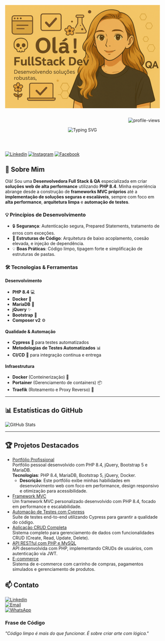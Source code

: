 <div>
  <img align="center" alt="Pixel-Art" width="1000px" src="ChatGPT Image 29 de mar. de 2025, 14_43_05.png"/>
</div>

<div align="right">
<br>

![profile-views](https://komarev.com/ghpvc/?username=devnayaravieira&color=blueviolet)

</div>

<div align="center">

![Typing SVG](https://readme-typing-svg.herokuapp.com?size=30&color=8833D7&width=600&height=60&lines=Desenvolvedor+Full+Stack+%F0%9F%92%BB;PHP+8.4+%7C+OOP+%7C+MVC+Framework;Docker+%7C+MariaDB+%7C+High+Performance)

</div>

<br>
<br>

[![Linkedin](https://img.shields.io/badge/LinkedIn-0077B5?style=for-the-badge&logo=linkedin&logoColor=white)](https://www.linkedin.com/in/nayaranunesvieira/)
[![Instagram](https://img.shields.io/badge/Instagram-E4405F?style=for-the-badge&logo=instagram&logoColor=white)](https://www.instagram.com/nayaravieira_?igsh=MW4wM3Y4MWVjNWpxYQ%3D%3D&utm_source=qr)
[![Facebook](https://img.shields.io/badge/Facebook-1877F2?style=for-the-badge&logo=facebook&logoColor=white)](https://www.facebook.com/NayNVieira)

## 🚀 Sobre Mim

Olá! Sou uma **Desenvolvedora Full Stack & QA** especializada em criar **soluções web de alta performance** utilizando **PHP 8.4**. Minha experiência abrange desde a construção de **frameworks MVC próprios** até a **implementação de soluções seguras e escaláveis**, sempre com foco em **alta performance**, **arquitetura limpa** e **automação de testes**.

### 💡 Princípios de Desenvolvimento
- 🔒 **Segurança**: Autenticação segura, Prepared Statements, tratamento de erros com exceções.
- 📂 **Estruturas de Código**: Arquitetura de baixo acoplamento, coesão elevada, e injeção de dependência.
- 💡 **Boas Práticas**: Código limpo, tipagem forte e simplificação de estruturas de pastas.

### 🛠️ Tecnologias & Ferramentas

#### **Desenvolvimento**
- **PHP 8.4** 💻
- **Docker** 🐳
- **MariaDB** 💾
- **jQuery** ✨
- **Bootstrap** 📱
- **Composer v2** ⚙️  

#### **Qualidade & Automação**
- **Cypress** 🧪 para testes automatizados
- **Metodologias de Testes Automatizados** 📊
- **CI/CD** 🔄 para integração contínua e entrega

#### **Infraestrutura**
- **Docker** (Conteinerização) 🐋
- **Portainer** (Gerenciamento de containers) 📦
- **Traefik** (Roteamento e Proxy Reverso) 🔀

---

## 📊 Estatísticas do GitHub

![GitHub Stats](https://github-readme-stats.vercel.app/api?username=devnayaravieira&show_icons=true&count_private=true&hide=prs&theme=radical)

---

## 🏆 **Projetos Destacados**
- [Portfólio Profissional](https://github.com/DevNayaraVieira/portfolio)  
  Portfólio pessoal desenvolvido com PHP 8.4, jQuery, Bootstrap 5 e MariaDB.  
  **Tecnologias**: PHP 8.4, MariaDB, Bootstrap 5, jQuery, Docker.
  - **Descrição**: Este portfólio exibe minhas habilidades em desenvolvimento web com foco em performance, design responsivo e otimização para acessibilidade.
- [Framework MVC](https://github.com/DevNayaraVieira/framework-mvc)  
  Um framework MVC personalizado desenvolvido com PHP 8.4, focado em performance e escalabilidade.
- [Automação de Testes com Cypress](https://github.com/DevNayaraVieira/automacao-cypress)  
  Suíte de testes end-to-end utilizando Cypress para garantir a qualidade do código.
- [Aplicação CRUD Completa](https://github.com/DevNayaraVieira/aplicacao-crud)  
  Sistema completo para gerenciamento de dados com funcionalidades CRUD (Create, Read, Update, Delete).
- [API RESTful com PHP e MySQL](https://github.com/DevNayaraVieira/api-restful)  
  API desenvolvida com PHP, implementando CRUDs de usuários, com autenticação via JWT.
- [E-commerce](https://github.com/DevNayaraVieira/e-commerce)  
  Sistema de e-commerce com carrinho de compras, pagamentos simulados e gerenciamento de produtos.

## 📫 **Contato**

[![Linkedin](https://img.shields.io/badge/LinkedIn-0077B5?style=for-the-badge&logo=linkedin&logoColor=white)](https://www.linkedin.com/in/nayaranunesvieira)  
[![Email](https://img.shields.io/badge/Email-D14836?style=for-the-badge&logo=gmail&logoColor=white)](mailto:nayvieira_@hotmail.com.com)  
[![WhatsApp](https://img.shields.io/badge/WhatsApp-25D366?style=for-the-badge&logo=whatsapp&logoColor=white)](https://wa.me/+5515996855425)

### **Frase de Código**
*"Código limpo é mais do que funcionar. É sobre criar arte com lógica."*
